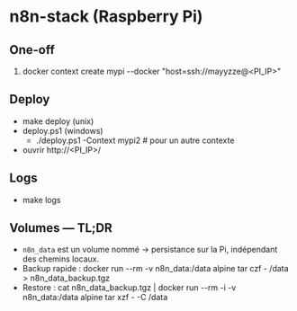 # n8n-stack (Raspberry Pi)

## One-off
1. docker context create mypi --docker "host=ssh://mayyzze@<PI_IP>"

## Deploy
- make deploy (unix)
- deploy.ps1 (windows) 
    - ./deploy.ps1 -Context mypi2  # pour un autre contexte
- ouvrir http://<PI_IP>/

## Logs
- make logs

## Volumes — TL;DR
- `n8n_data` est un volume nommé → persistance sur la Pi, indépendant des chemins locaux.
- Backup rapide :
  docker run --rm -v n8n_data:/data alpine tar czf - /data > n8n_data_backup.tgz
- Restore :
  cat n8n_data_backup.tgz | docker run --rm -i -v n8n_data:/data alpine tar xzf - -C /data
